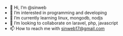 - 👋 Hi, I’m @sinweb
- 👀 I’m interested in programming and developing
- 🌱 I’m currently learning linux, mongodb, nodjs
- 💞️ I’m looking to collaborate on laravel, php, javascript
- 📫 How to reach me with sinweb17@gmail.com

<!---
sinwebinja/sinwebinja is a ✨ special ✨ repository because its `README.md` (this file) appears on your GitHub profile.
You can click the Preview link to take a look at your changes.
--->
